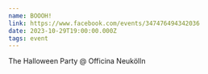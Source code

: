 ```yaml
---
name: BOOOH!
link: https://www.facebook.com/events/347476494342036
date: 2023-10-29T19:00:00.000Z
tags: event
---
```

The Halloween Party @ Officina Neukölln
